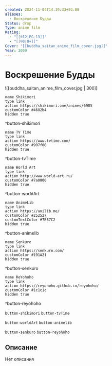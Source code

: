 ```yaml
---
created: 2024-11-04T14:19:33+03:00
aliases:
  - Воскрешение Будды
Status: drop
Type: anime film
Rating:
  - "[[®️12|PG-13]]"
  - "[[®️0|0+]]"
Cover: "[[buddha_saitan_anime_film_cover.jpg]]"
Year: 2009
---
```


# Воскрешение Будды

![[buddha_saitan_anime_film_cover.jpg | 300]]

```button
name Shikimori
type link
action https://shikimori.one/animes/6985
customColor #4682b4
hidden true
```
^button-shikimori

```button
name TV Time
type link
action https://www.tvtime.com/
customColor #997f00
hidden true
```
^button-tvTime

```button
name World Art
type link
action http://www.world-art.ru/
customColor #7a0000
hidden true
```
^button-worldArt

```button
name AnimeLib
type link
action https://anilib.me/
customColor #252527
customTextColor #7E57C2
hidden true
```
^button-animelib

```button
name Senkuro
type link
action https://senkuro.com/
customColor #191A21
hidden true
```
^button-senkuro

```button
name ReYohoho
type link
action https://reyohoho.github.io/reyohoho/
customColor #1c1c1c
hidden true
```
^button-reyohoho

`button-shikimori` `button-tvTime`

`button-worldArt` `button-animelib`

`button-senkuro` `button-reyohoho`

## Описание

Нет описания
